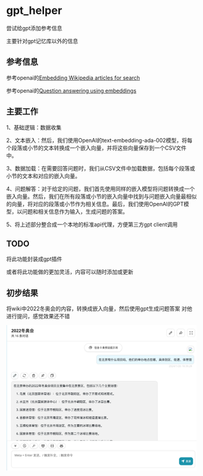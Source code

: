 # gpt_helper
尝试给gpt添加参考信息

主要针对gpt记忆库以外的信息

## 参考信息

参考openai的[Embedding Wikipedia articles for search](
https://github.com/openai/openai-cookbook/blob/2c441ab9a200070fee204a63b4203628c456e878/examples/Embedding_Wikipedia_articles_for_search.ipynb#L647
)

参考openai的[Question answering using embeddings](
https://github.com/openai/openai-cookbook/blob/d891437737cf990a84fc7ac8516d615d7b65540b/examples/Question_answering_using_embeddings.ipynb#L609
)

## 主要工作
1、基础逻辑：数据收集

2、文本嵌入：然后，我们使用OpenAI的text-embedding-ada-002模型，将每个段落或小节的文本转换成一个嵌入向量，并将这些向量保存到一个CSV文件中。

3、数据加载：在需要回答问题时，我们从CSV文件中加载数据，包括每个段落或小节的文本和对应的嵌入向量。

4、问题解答：对于给定的问题，我们首先使用同样的嵌入模型将问题转换成一个嵌入向量。然后，我们在所有段落或小节的嵌入向量中找到与问题嵌入向量最相似的向量，将对应的段落或小节作为相关信息。最后，我们使用OpenAI的GPT模型，以问题和相关信息作为输入，生成问题的答案。

5、将上述部分整合成一个本地的标准api代理，方便第三方gpt client调用

## TODO
将此功能封装成gpt插件

或者将此功能做的更加灵活，内容可以随时添加或更新

## 初步结果

将wiki中2022冬奥会的内容，转换成嵌入向量，然后使用gpt生成问题答案
对他进行提问，感觉效果还不错

![效果展示](pics/pic1.png)

